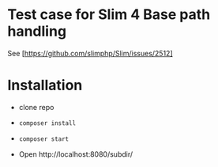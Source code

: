 # Test case for Slim 4 Base path handling
See [https://github.com/slimphp/Slim/issues/2512]

# Installation

- clone repo

- ```sh
  composer install
  ```
  
- ```sh
  composer start
  ```
  
- Open http://localhost:8080/subdir/

